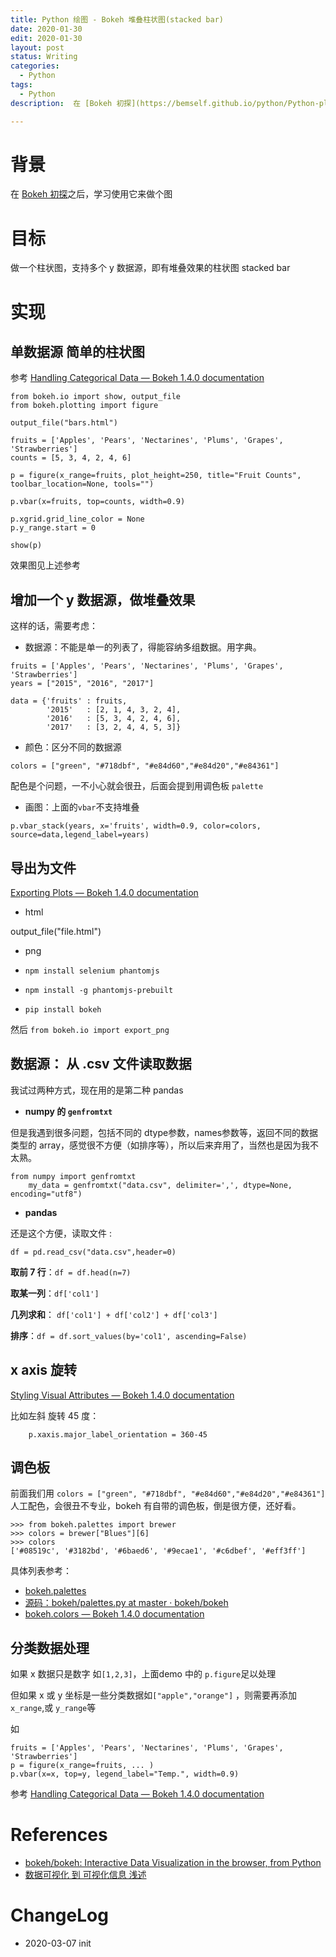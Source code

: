 ```yaml
---
title: Python 绘图 - Bokeh 堆叠柱状图(stacked bar)
date: 2020-01-30
edit: 2020-01-30
layout: post
status: Writing
categories:
  - Python
tags:
  - Python
description:  在 [Bokeh 初探](https://bemself.github.io/python/Python-plotting-bokeh.html)之后，学习使用它来做个堆叠柱状图

---
```


# 背景

在 [Bokeh 初探](https://bemself.github.io/python/Python-plotting-bokeh.html)之后，学习使用它来做个图

# 目标

做一个柱状图，支持多个 y 数据源，即有堆叠效果的柱状图 stacked bar

# 实现

## 单数据源 简单的柱状图

参考 [Handling Categorical Data — Bokeh 1.4.0 documentation](https://docs.bokeh.org/en/latest/docs/user_guide/categorical.html)

```
from bokeh.io import show, output_file
from bokeh.plotting import figure

output_file("bars.html")

fruits = ['Apples', 'Pears', 'Nectarines', 'Plums', 'Grapes', 'Strawberries']
counts = [5, 3, 4, 2, 4, 6]

p = figure(x_range=fruits, plot_height=250, title="Fruit Counts", toolbar_location=None, tools="")

p.vbar(x=fruits, top=counts, width=0.9)

p.xgrid.grid_line_color = None
p.y_range.start = 0

show(p)
```

效果图见上述参考

## 增加一个 y 数据源，做堆叠效果

这样的话，需要考虑：

- 数据源：不能是单一的列表了，得能容纳多组数据。用字典。

```
fruits = ['Apples', 'Pears', 'Nectarines', 'Plums', 'Grapes', 'Strawberries']
years = ["2015", "2016", "2017"]

data = {'fruits' : fruits,
        '2015'   : [2, 1, 4, 3, 2, 4],
        '2016'   : [5, 3, 4, 2, 4, 6],
        '2017'   : [3, 2, 4, 4, 5, 3]}
```

- 颜色：区分不同的数据源

`colors = ["green", "#718dbf", "#e84d60","#e84d20","#e84361"]`

配色是个问题，一不小心就会很丑，后面会提到用调色板 `palette`

- 画图：上面的`vbar`不支持堆叠
```
p.vbar_stack(years, x='fruits', width=0.9, color=colors, source=data,legend_label=years)
```

## 导出为文件
[Exporting Plots — Bokeh 1.4.0 documentation](https://docs.bokeh.org/en/latest/docs/user_guide/export.html)
- html

output_file("file.html")

- png

- `npm install selenium phantomjs`
- `npm install -g phantomjs-prebuilt`
- `pip install bokeh`

然后 `from bokeh.io import export_png`

## 数据源： 从 .csv 文件读取数据

我试过两种方式，现在用的是第二种 pandas

- **numpy 的 `genfromtxt`**

但是我遇到很多问题，包括不同的 dtype参数，names参数等，返回不同的数据类型的 array，感觉很不方便（如排序等），所以后来弃用了，当然也是因为我不太熟。

```
from numpy import genfromtxt
    my_data = genfromtxt("data.csv", delimiter=',', dtype=None, encoding="utf8")
```

- **pandas** 

还是这个方便，读取文件 :

```
df = pd.read_csv("data.csv",header=0)
``` 

**取前 7 行**：`df = df.head(n=7)`

**取某一列**：`df['col1']`

**几列求和**： `df['col1'] + df['col2'] + df['col3']`

**排序**：`df = df.sort_values(by='col1', ascending=False)`

## x axis 旋转

[Styling Visual Attributes — Bokeh 1.4.0 documentation](https://docs.bokeh.org/en/latest/docs/user_guide/styling.html#tick-label-orientation)

比如左斜 旋转 45 度：

```
    p.xaxis.major_label_orientation = 360-45
```

## 调色板

前面我们用 `colors = ["green", "#718dbf", "#e84d60","#e84d20","#e84361"]` 人工配色，会很丑不专业，bokeh 有自带的调色板，倒是很方便，还好看。

```
>>> from bokeh.palettes import brewer
>>> colors = brewer["Blues"][6]
>>> colors
['#08519c', '#3182bd', '#6baed6', '#9ecae1', '#c6dbef', '#eff3ff']
```

具体列表参考：
  
- [bokeh.palettes](https://docs.bokeh.org/en/latest/docs/reference/palettes.html)
- [源码：bokeh/palettes.py at master · bokeh/bokeh](https://github.com/bokeh/bokeh/blob/master/bokeh/palettes.py)
- [bokeh.colors — Bokeh 1.4.0 documentation](https://docs.bokeh.org/en/latest/docs/reference/colors.html)


## 分类数据处理

如果 x 数据只是数字 如`[1,2,3]`，上面demo 中的 `p.figure`足以处理

但如果 x 或 y 坐标是一些分类数据如`["apple","orange"]` ，则需要再添加 `x_range`,或 `y_range`等

如 

```
fruits = ['Apples', 'Pears', 'Nectarines', 'Plums', 'Grapes', 'Strawberries']
p = figure(x_range=fruits, ... )
p.vbar(x=x, top=y, legend_label="Temp.", width=0.9)
```

参考 [Handling Categorical Data — Bokeh 1.4.0 documentation](https://docs.bokeh.org/en/latest/docs/user_guide/categorical.html)


# References
- [bokeh/bokeh: Interactive Data Visualization in the browser, from Python](https://github.com/bokeh/bokeh)
- [数据可视化 到 可视化信息 浅述 ](http://wiki.zoomquiet.io/IMHO/data-v-info)
  
# ChangeLog
- 2020-03-07 init